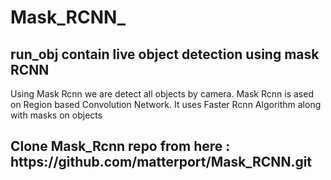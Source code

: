 # Mask_RCNN_
<h2> run_obj contain live object detection using mask RCNN</h2>

Using Mask Rcnn we are detect all objects by camera. Mask Rcnn is ased on Region based Convolution Network. It uses Faster Rcnn Algorithm along with masks on objects

<h2> Clone Mask_Rcnn repo from here : https://github.com/matterport/Mask_RCNN.git</h2>
